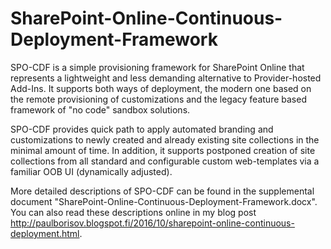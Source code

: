 # SharePoint-Online-Continuous-Deployment-Framework
SPO-CDF is a simple provisioning framework for SharePoint Online that represents a lightweight and less demanding alternative to Provider-hosted Add-Ins. 
It supports both ways of deployment, the modern one based on the remote provisioning of customizations and the legacy feature based framework of "no code" sandbox solutions. 

SPO-CDF provides quick path to apply automated branding and customizations to newly created and already existing site collections in the minimal amount of time. 
In addition, it supports postponed creation of site collections from all standard and configurable custom web-templates via a familiar OOB UI (dynamically adjusted).

More detailed descriptions of SPO-CDF can be found in the supplemental document "SharePoint-Online-Continuous-Deployment-Framework.docx".
You can also read these descriptions online in my blog post http://paulborisov.blogspot.fi/2016/10/sharepoint-online-continuous-deployment.html.
